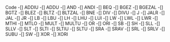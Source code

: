 Code
-[] ADDIU
-[] ADDU
-[] AND
-[] ANDI
-[] BEQ
-[] BGEZ
-[] BGEZAL
-[] BGTZ
-[] BLEZ
-[] BLTZ
-[] BLTZAL
-[] BNE
-[] DIV
-[] DIVU
-[] J
-[] JALR
-[] JAL
-[] JR
-[] LB
-[] LBU
-[] LH
-[] LHU
-[] LUI
-[] LW
-[] LWL
-[] LWR
-[] MTHI
-[] MTLO
-[] MULT
-[] MULTU
-[] OR
-[] ORI
-[] SB
-[] SH
-[] SLL
-[] SLLV
-[] SLT
-[] SLTI
-[] SLTIU
-[] SLTU
-[] SRA
-[] SRAV
-[] SRL
-[] SRLV
-[] SUBU
-[] SW
-[] XOR
-[] XORI
